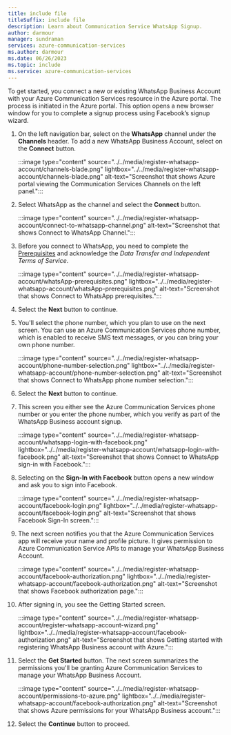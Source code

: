 ```yaml
---
title: include file
titleSuffix: include file
description: Learn about Communication Service WhatsApp Signup.
author: darmour
manager: sundraman
services: azure-communication-services
ms.author: darmour
ms.date: 06/26/2023
ms.topic: include
ms.service: azure-communication-services
---
```


To get started, you connect a new or existing WhatsApp Business Account with your Azure Communication Services resource in the Azure portal. The process is initiated in the Azure portal. This option opens a new browser window for you to complete a signup process using Facebook’s signup wizard. 

1. On the left navigation bar, select on the **WhatsApp** channel under the **Channels** header. To add a new WhatsApp Business Account, select on the **Connect** button.

    :::image type="content" source="../../media/register-whatsapp-account/channels-blade.png" lightbox="../../media/register-whatsapp-account/channels-blade.png" alt-text="Screenshot that shows Azure portal viewing the Communication Services Channels on the left panel.":::

2. Select WhatsApp as the channel and select the **Connect** button.

    :::image type="content" source="../../media/register-whatsapp-account/connect-to-whatsapp-channel.png" alt-text="Screenshot that shows Connect to WhatsApp Channel.":::

3. Before you connect to WhatsApp, you need to complete the [Prerequisites](#prerequisites) and acknowledge the *Data Transfer and Independent Terms of Service*.

    :::image type="content" source="../../media/register-whatsapp-account/whatsApp-prerequisites.png" lightbox="../../media/register-whatsapp-account/whatsApp-prerequisites.png" alt-text="Screenshot that shows Connect to WhatsApp prerequisites.":::

4. Select the **Next** button to continue.

5. You'll select the phone number, which you plan to use on the next screen. You can use an Azure Communication Services phone number, which is enabled to receive SMS text messages, or you can bring your own phone number.

    :::image type="content" source="../../media/register-whatsapp-account/phone-number-selection.png" lightbox="../../media/register-whatsapp-account/phone-number-selection.png" alt-text="Screenshot that shows Connect to WhatsApp phone number selection.":::

6. Select the **Next** button to continue.

7. This screen you either see the Azure Communication Services phone number or you enter the phone number, which you verify as part of the WhatsApp Business account signup.

    :::image type="content" source="../../media/register-whatsapp-account/whatsapp-login-with-facebook.png" lightbox="../../media/register-whatsapp-account/whatsapp-login-with-facebook.png" alt-text="Screenshot that shows Connect to WhatsApp sign-in with Facebook.":::

8. Selecting on the **Sign-In with Facebook** button opens a new window and ask you to sign into Facebook.

    :::image type="content" source="../../media/register-whatsapp-account/facebook-login.png" lightbox="../../media/register-whatsapp-account/facebook-login.png" alt-text="Screenshot that shows Facebook Sign-In screen.":::

9. The next screen notifies you that the Azure Communication Services app will receive your name and profile picture. It gives permission to Azure Communication Service APIs to manage your WhatsApp Business Account.

    :::image type="content" source="../../media/register-whatsapp-account/facebook-authorization.png" lightbox="../../media/register-whatsapp-account/facebook-authorization.png" alt-text="Screenshot that shows Facebook authorization page.":::

10. After signing in, you see the Getting Started screen.

    :::image type="content" source="../../media/register-whatsapp-account/register-whatsapp-account-wizard.png" lightbox="../../media/register-whatsapp-account/facebook-authorization.png" alt-text="Screenshot that shows Getting started with registering WhatsApp Business account with Azure.":::

11. Select the **Get Started** button. The next screen summarizes the permissions you'll be granting Azure Communication Services to manage your WhatsApp Business Account.

    :::image type="content" source="../../media/register-whatsapp-account/permissions-to-azure.png" lightbox="../../media/register-whatsapp-account/facebook-authorization.png" alt-text="Screenshot that shows Azure permissions for your WhatsApp Business account.":::

12. Select the **Continue** button to proceed.
